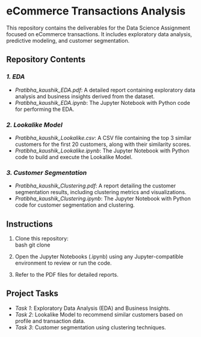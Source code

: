 # eCommerce Transactions Analysis

This repository contains the deliverables for the Data Science Assignment focused on eCommerce transactions. It includes exploratory data analysis, predictive modeling, and customer segmentation.

## Repository Contents

### *1. EDA*
- *Pratibha_kaushik_EDA.pdf*: A detailed report containing exploratory data analysis and business insights derived from the dataset.
- *Pratibha_kaushik_EDA.ipynb*: The Jupyter Notebook with Python code for performing the EDA.

### *2. Lookalike Model*
- *Pratibha_kaushik_Lookalike.csv*: A CSV file containing the top 3 similar customers for the first 20 customers, along with their similarity scores.
- *Pratibha_kaushik_Lookalike.ipynb*: The Jupyter Notebook with Python code to build and execute the Lookalike Model.

### *3. Customer Segmentation*
- *Pratibha_kaushik_Clustering.pdf*: A report detailing the customer segmentation results, including clustering metrics and visualizations.
- *Pratibha_kaushik_Clustering.ipynb*: The Jupyter Notebook with Python code for customer segmentation and clustering.

## Instructions
1. Clone this repository:  
   bash
   git clone <repository-url>
   
2. Open the Jupyter Notebooks (.ipynb) using any Jupyter-compatible environment to review or run the code.
3. Refer to the PDF files for detailed reports.

## Project Tasks
- *Task 1*: Exploratory Data Analysis (EDA) and Business Insights.
- *Task 2*: Lookalike Model to recommend similar customers based on profile and transaction data.
- *Task 3*: Customer segmentation using clustering techniques.
